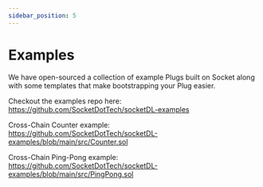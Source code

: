 ```yaml
---
sidebar_position: 5
---
```


# Examples

We have open-sourced a collection of example Plugs built on Socket along with some templates that make bootstrapping your Plug easier. 

Checkout the examples repo here: https://github.com/SocketDotTech/socketDL-examples

Cross-Chain Counter example: https://github.com/SocketDotTech/socketDL-examples/blob/main/src/Counter.sol

Cross-Chain Ping-Pong example: https://github.com/SocketDotTech/socketDL-examples/blob/main/src/PingPong.sol